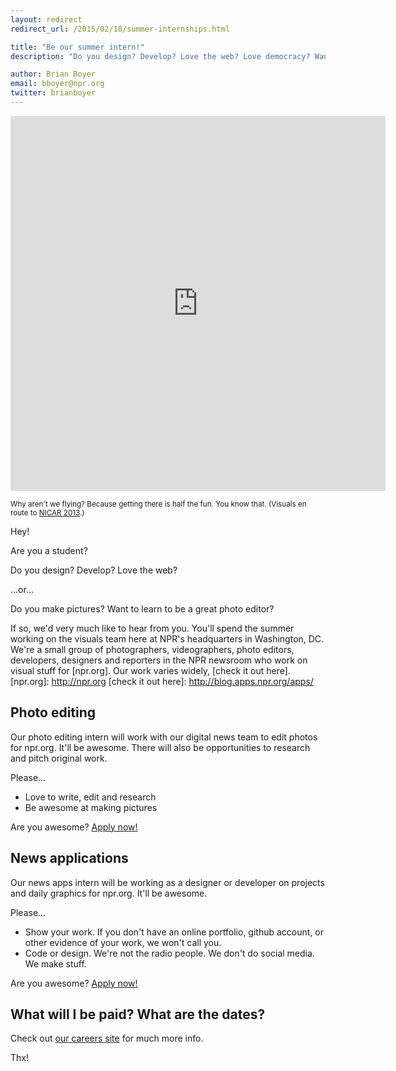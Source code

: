 ```yaml
---
layout: redirect
redirect_url: /2015/02/18/summer-internships.html

title: "Be our summer intern!"
description: "Do you design? Develop? Love the web? Love democracy? Want to spend a summer in Washington, DC?"

author: Brian Boyer
email: bboyer@npr.org
twitter: brianboyer
---
```


<iframe src="https://vine.co/v/bXm3FjFtqAp/card" height="600" width="600" border="0" frameborder="0">
    <!--whitespace seems important to markdown, silly-->
</iframe>
<p><small>Why aren't we flying? Because getting there is half the fun. You know that. (Visuals en route to <a href="http://ire.org/conferences/nicar-2013/">NICAR 2013</a>.)</small></p>

Hey!

Are you a student?

Do you design? Develop? Love the web?

...or...

Do you make pictures? Want to learn to be a great photo editor?

If so, we'd very much like to hear from you. You'll spend the summer working on the visuals team here at NPR's headquarters in Washington, DC. We're a small group of photographers, videographers, photo editors, developers, designers and reporters in the NPR newsroom who work on visual stuff for [npr.org]. Our work varies widely, [check it out here].
[npr.org]: http://npr.org
[check it out here]: http://blog.apps.npr.org/apps/

## Photo editing

Our photo editing intern will work with our digital news team to edit photos for npr.org. It'll be awesome. There will also be opportunities to research and pitch original work.

Please...

- Love to write, edit and research
- Be awesome at making pictures

Are you awesome? [Apply now!](https://interns-npr.icims.com/jobs/1995/summer-2014%3a-digital-news%2c-picture-%26-multimedia/job)

## News applications

Our news apps intern will be working as a designer or developer on projects and daily graphics for npr.org. It'll be awesome.

Please...

- Show your work. If you don't have an online portfolio, github account, or other evidence of your work, we won't call you.
- Code or design. We're not the radio people. We don't do social media. We make stuff.

Are you awesome? [Apply now!](https://interns-npr.icims.com/jobs/1980/summer-2014%3a-news-apps/job)

## What will I be paid? What are the dates?

Check out [our careers site](http://www.npr.org/about-npr/181881227/internships-at-npr) for much more info.

Thx!